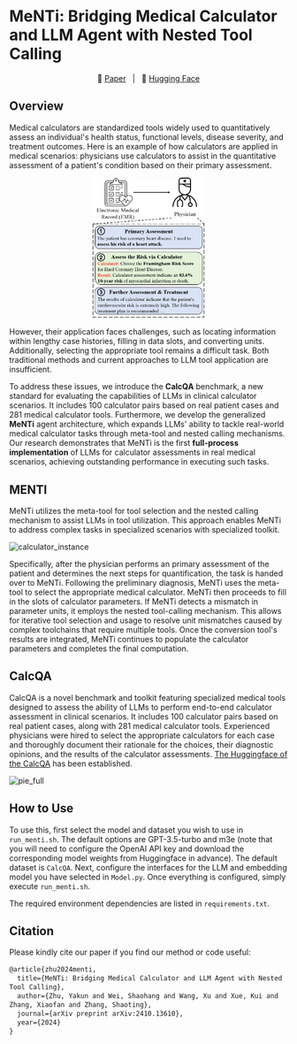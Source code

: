 # MeNTi: Bridging Medical Calculator and LLM Agent with Nested Tool Calling

<p align="center">
  📄 <a href="https://arxiv.org/abs/2410.13610" target="_blank">Paper</a> &nbsp; | &nbsp;
  🤗 <a href="https://huggingface.co/datasets/shzyk/CalcQA" target="_blank">Hugging Face</a>
</p>

## Overview

Medical calculators are standardized tools widely used to quantitatively assess an individual's health status, functional levels, disease severity, and treatment outcomes. Here is an example of how calculators are applied in medical scenarios: physicians use calculators to assist in the quantitative assessment of a patient's condition based on their primary assessment.

<p align="center"> <img src="docs/calculator_instance.png" style="width: 40%;" id="title-icon">       </p>

However, their application faces challenges, such as locating information within lengthy case histories, filling in data slots, and converting units. Additionally, selecting the appropriate tool remains a difficult task. Both traditional methods and current approaches to LLM tool application are insufficient.



To address these issues, we introduce the **CalcQA** benchmark, a new standard for evaluating the capabilities of LLMs in clinical calculator scenarios. It includes 100 calculator pairs based on real patient cases and 281 medical calculator tools. Furthermore, we develop the generalized **MeNTi** agent architecture, which expands LLMs' ability to tackle real-world medical calculator tasks through meta-tool and nested calling mechanisms. Our research demonstrates that MeNTi is the first **full-process implementation** of LLMs for calculator assessments in real medical scenarios, achieving outstanding performance in executing such tasks.

## MENTI

MeNTi utilizes the meta-tool for tool selection and the nested calling mechanism to assist LLMs in tool utilization. This approach enables MeNTi to address complex tasks in specialized scenarios with specialized toolkit.

![calculator_instance](https://github.com/shzyk/MENTI/blob/master/docs/inference.png)

Specifically, after the physician performs an primary assessment of the patient and determines the next steps for quantification, the task is handed over to MeNTi. Following the preliminary diagnosis, MeNTi uses the meta-tool to select the appropriate medical calculator. MeNTi then proceeds to fill in the slots of calculator parameters. If MeNTi detects a mismatch in parameter units, it employs the nested tool-calling mechanism. This allows for iterative tool selection and usage to resolve unit mismatches caused by complex toolchains that require multiple tools. Once the conversion tool's results are integrated, MeNTi continues to populate the calculator parameters and completes the final computation.

## CalcQA

CalcQA is a novel benchmark and toolkit featuring specialized medical tools designed to assess the ability of LLMs to perform end-to-end calculator assessment in clinical scenarios. It includes 100 calculator pairs based on real patient cases, along with 281 medical calculator tools. Experienced physicians were hired to select the appropriate calculators for each case and thoroughly document their rationale for the choices, their diagnostic opinions, and the results of the calculator assessments. [The Huggingface of the CalcQA](https://huggingface.co/datasets/shzyk/CalcQA) has been established.

![pie_full](https://github.com/shzyk/MENTI/blob/master/docs/pie_full.png)

## How to Use

To use this, first select the model and dataset you wish to use in `run_menti.sh`. The default options are GPT-3.5-turbo and m3e (note that you will need to configure the OpenAI API key and download the corresponding model weights from Huggingface in advance). The default dataset is `CalcQA`. Next, configure the interfaces for the LLM and embedding model you have selected in `Model.py`. Once everything is configured, simply execute `run_menti.sh`.

The required environment dependencies are listed in `requirements.txt`.

## Citation

Please kindly cite our paper if you find our method or code useful:

```
@article{zhu2024menti,
  title={MeNTi: Bridging Medical Calculator and LLM Agent with Nested Tool Calling},
  author={Zhu, Yakun and Wei, Shaohang and Wang, Xu and Xue, Kui and Zhang, Xiaofan and Zhang, Shaoting},
  journal={arXiv preprint arXiv:2410.13610},
  year={2024}
}
```

